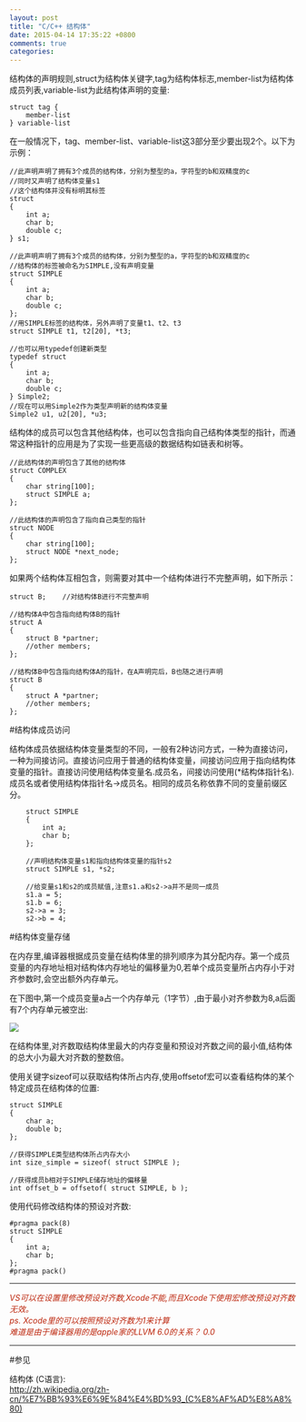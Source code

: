 ```yaml
---
layout: post
title: "C/C++ 结构体"
date: 2015-04-14 17:35:22 +0800
comments: true
categories: 
---
```


结构体的声明规则,struct为结构体关键字,tag为结构体标志,member-list为结构体成员列表,variable-list为此结构体声明的变量:

	struct tag { 
		member-list 
	} variable-list 

在一般情况下，tag、member-list、variable-list这3部分至少要出现2个。以下为示例：

	//此声明声明了拥有3个成员的结构体，分别为整型的a，字符型的b和双精度的c
	//同时又声明了结构体变量s1
	//这个结构体并没有标明其标签
	struct 
	{
	    int a;
	    char b;
	    double c;
	} s1;
	 
	//此声明声明了拥有3个成员的结构体，分别为整型的a，字符型的b和双精度的c
	//结构体的标签被命名为SIMPLE,没有声明变量
	struct SIMPLE
	{
	    int a;
	    char b;
	    double c;
	};
	//用SIMPLE标签的结构体，另外声明了变量t1、t2、t3
	struct SIMPLE t1, t2[20], *t3;
	 
	//也可以用typedef创建新类型
	typedef struct
	{
	    int a;
	    char b;
	    double c; 
	} Simple2;
	//现在可以用Simple2作为类型声明新的结构体变量
	Simple2 u1, u2[20], *u3;

结构体的成员可以包含其他结构体，也可以包含指向自己结构体类型的指针，而通常这种指针的应用是为了实现一些更高级的数据结构如链表和树等。
	
	//此结构体的声明包含了其他的结构体
	struct COMPLEX
	{
	    char string[100];
	    struct SIMPLE a;
	};
	 
	//此结构体的声明包含了指向自己类型的指针
	struct NODE
	{
	    char string[100];
	    struct NODE *next_node;
	};

如果两个结构体互相包含，则需要对其中一个结构体进行不完整声明，如下所示：

	struct B;    //对结构体B进行不完整声明
 
	//结构体A中包含指向结构体B的指针
	struct A
	{
	    struct B *partner;
	    //other members;
	};
	 
	//结构体B中包含指向结构体A的指针，在A声明完后，B也随之进行声明
	struct B
	{
	    struct A *partner;
	    //other members;
	};

#结构体成员访问
	
结构体成员依据结构体变量类型的不同，一般有2种访问方式，一种为直接访问，一种为间接访问。直接访问应用于普通的结构体变量，间接访问应用于指向结构体变量的指针。直接访问使用结构体变量名.成员名，间接访问使用(*结构体指针名).成员名或者使用结构体指针名->成员名。相同的成员名称依靠不同的变量前缀区分。
		
		struct SIMPLE
		{
		    int a;
		    char b;
		};
		 
		//声明结构体变量s1和指向结构体变量的指针s2
		struct SIMPLE s1, *s2;
		 
		//给变量s1和s2的成员赋值,注意s1.a和s2->a并不是同一成员
		s1.a = 5;
		s1.b = 6;
		s2->a = 3;
		s2->b = 4;

#结构体变量存储

在内存里,编译器根据成员变量在结构体里的排列顺序为其分配内存。第一个成员变量的内存地址相对结构体内存地址的偏移量为0,若单个成员变量所占内存小于对齐参数时,会空出额外内存单元。

在下图中,第一个成员变量a占一个内存单元（1字节）,由于最小对齐参数为8,a后面有7个内存单元被空出:

![](/images/2015/4/struct.png)


在结构体里,对齐数取结构体里最大的内存变量和预设对齐数之间的最小值,结构体的总大小为最大对齐数的整数倍。

使用关键字sizeof可以获取结构体所占内存,使用offsetof宏可以查看结构体的某个特定成员在结构体的位置:

	struct SIMPLE
	{
		char a;
		double b;
	};
	
	//获得SIMPLE类型结构体所占内存大小
    int size_simple = sizeof( struct SIMPLE );
    
    //获得成员b相对于SIMPLE储存地址的偏移量
    int offset_b = offsetof( struct SIMPLE, b );

使用代码修改结构体的预设对齐数:

	#pragma pack(8)
	struct SIMPLE
	{
	    int a;
	    char b;
	};
	#pragma pack()

---

<font color='#bd260d'>*VS可以在设置里修改预设对齐数,Xcode不能,而且Xcode下使用宏修改预设对齐数无效。<br>ps. Xcode里的可以按照预设对齐数为1来计算<br>难道是由于编译器用的是apple家的LLVM 6.0的关系？ 0.0*</font>

---

#参见 


结构体 (C语言):<br><http://zh.wikipedia.org/zh-cn/%E7%BB%93%E6%9E%84%E4%BD%93_(C%E8%AF%AD%E8%A8%80)>